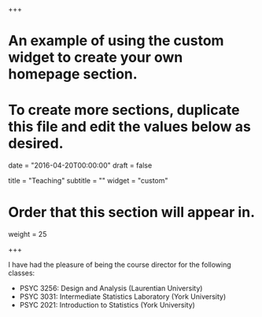 +++
# An example of using the custom widget to create your own homepage section.
# To create more sections, duplicate this file and edit the values below as desired.

date = "2016-04-20T00:00:00"
draft = false

title = "Teaching"
subtitle = ""
widget = "custom"

# Order that this section will appear in.
weight = 25

+++

I have had the pleasure of being the course director for the following classes:

- PSYC 3256: Design and Analysis (Laurentian University)
- PSYC 3031: Intermediate Statistics Laboratory (York University)
- PSYC 2021: Introduction to Statistics (York University)
